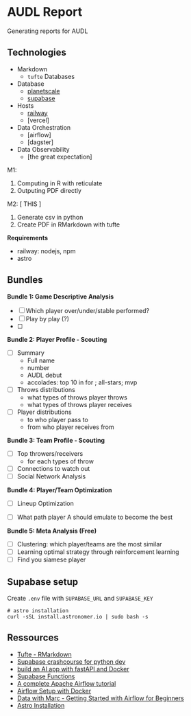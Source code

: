 # AUDL Report

Generating reports for AUDL

## Technologies

- Markdown
    * `tufte` Databases
- Database
    * [planetscale](https://planetscale.com/docs/onboarding/create-an-account)
    * [supabase](https://supabase.com/dashboard/projects)
- Hosts
    * [railway](https://docs.railway.app/)
    * [vercel]
- Data Orchestration
    * [airflow]
    * [dagster]
- Data Observability
    * [the great expectation]



M1:
1. Computing in R with reticulate
2. Outputing PDF directly

M2: [ THIS ]
1. Generate csv in python 
2. Create PDF in RMarkdown with tufte

**Requirements**

- railway: nodejs, npm
- astro

## Bundles


**Bundle 1: Game Descriptive Analysis**

- [ ] Which player over/under/stable performed?
- [ ] Play by play (?)
- [ ] 

**Bundle 2: Player Profile - Scouting**

- [ ] Summary
    - Full name
    - number
    - AUDL debut
    - accolades: top 10 in <stats> for <season>; all-stars; mvp
- [ ] Throws distributions
    - what types of throws player throws
    - what types of throws player receives
- [ ] Player distributions
    - to who player pass to
    - from who player receives from

**Bundle 3: Team Profile - Scouting**

- [ ] Top throwers/receivers
    - for each types of throw
- [ ] Connections to watch out
- [ ] Social Network Analysis

**Bundle 4: Player/Team Optimization**

- [ ] Lineup Optimization
- [ ] What path player A should emulate to become the best 


**Bundle 5: Meta Analysis (Free)**

- [ ] Clustering: which player/teams are the most similar
- [ ] Learning optimal strategy through reinforcement learning
- [ ] Find you siamese player

## Supabase setup

Create `.env` file with `SUPABASE_URL` and `SUPABASE_KEY`


```
# astro installation
curl -sSL install.astronomer.io | sudo bash -s
```


## Ressources

- [Tufte - RMarkdown](https://bookdown.org/yihui/rmarkdown/tufte-handouts.html)
- [Supabase crashcourse for python dev](https://www.youtube.com/watch?v=M6cfT2pqpSc)
- [build an AI app with fastAPI and Docker](https://www.youtube.com/watch?v=iqrS7Q174Ac)
- [Supabase Functions](https://www.youtube.com/watch?v=MJZCCpCYEqk&t=122s)
- [A complete Apache Airflow tutorial](https://theaisummer.com/apache-airflow-tutorial/)
- [Airflow Setup with Docker](https://airflow.apache.org/docs/apache-airflow/stable/howto/docker-compose/index.html)
- [Data with Marc - Getting Started with Airflow for Beginners](https://www.youtube.com/watch?v=xUKIL7zsjos)
- [Astro Installation]()

